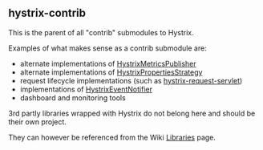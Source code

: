 ## hystrix-contrib

This is the parent of all "contrib" submodules to Hystrix. 

Examples of what makes sense as a contrib submodule are:

- alternate implementations of [HystrixMetricsPublisher](http://netflix.github.com/Hystrix/javadoc/com/netflix/hystrix/strategy/metrics/HystrixMetricsPublisher.html)
- alternate implementations of [HystrixPropertiesStrategy](http://netflix.github.com/Hystrix/javadoc/com/netflix/hystrix/strategy/properties/HystrixPropertiesStrategy.html)
- request lifecycle implementations (such as [hystrix-request-servlet](hystrix-contrib/hystrix-request-servlet))
- implementations of [HystrixEventNotifier](http://netflix.github.com/Hystrix/javadoc/com/netflix/hystrix/strategy/eventnotifier/HystrixEventNotifier.html)
- dashboard and monitoring tools

3rd partly libraries wrapped with Hystrix do not belong here and should be their own project.

They can however be referenced from the Wiki [Libraries](../../wiki/Libraries) page.
